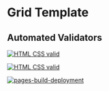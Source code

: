 # Grid Template

## Automated Validators


[![HTML CSS valid](https://github.com/Mackedonec/grid-template/actions/workflows/HTML5Validator.yml/badge.svg)](https://github.com/Mackedonec/grid-template/actions/workflows/HTML5Validator.yml)

[![HTML CSS valid](https://github.com/Mackedonec/grid-template/actions/workflows/HTML5Validator.yml/badge.svg)](https://github.com/Mackedonec/grid-template/actions/workflows/HTML5Validator.yml)

[![pages-build-deployment](https://github.com/Mackedonec/grid-template/actions/workflows/pages/pages-build-deployment/badge.svg)](https://github.com/Mackedonec/grid-template/actions/workflows/pages/pages-build-deployment)
